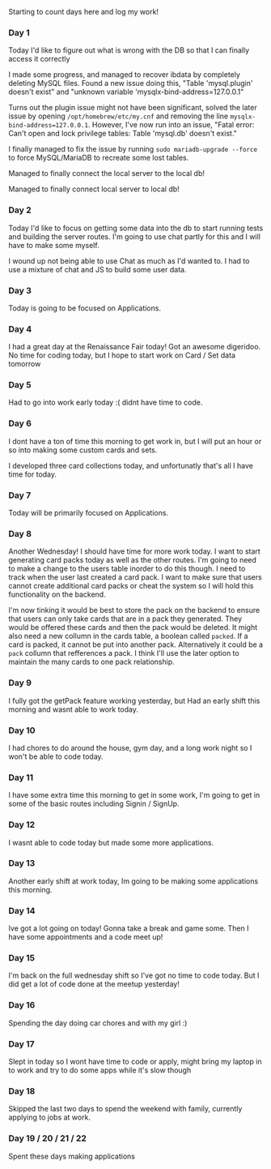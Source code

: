 Starting to count days here and log my work!

### Day 1
Today I'd like to figure out what is wrong with the DB so that I can finally access it correctly

I made some progress, and managed to recover ibdata by completely deleting MySQL files. Found a new issue doing this, "Table 'mysql.plugin' doesn't exist" and "unknown variable 'mysqlx-bind-address=127.0.0.1"

Turns out the plugin issue might not have been significant, solved the later issue by opening ```/opt/homebrew/etc/my.cnf``` and removing the line ```mysqlx-bind-address=127.0.0.1```. However, I've now run into an issue, "Fatal error: Can't open and lock privilege tables: Table 'mysql.db' doesn't exist."

I finally managed to fix the issue by running ```sudo mariadb-upgrade --force``` to force MySQL/MariaDB to recreate some lost tables.

Managed to finally connect the local server to the local db!

Managed to finally connect local server to local db!

### Day 2
Today I'd like to focus on getting some data into the db to start running tests and building the server routes. I'm going to use chat partly for this and I will have to make some myself.

I wound up not being able to use Chat as much as I'd wanted to. I had to use a mixture of chat and JS to build some user data.

### Day 3
Today is going to be focused on Applications.

### Day 4
I had a great day at the Renaissance Fair today! Got an awesome digeridoo.
No time for coding today, but I hope to start work on Card / Set data tomorrow

### Day 5
Had to go into work early today :( didnt have time to code.

### Day 6
I dont have a ton of time this morning to get work in, but I will put an hour or so into making some custom cards and sets.

I developed three card collections today, and unfortunatly that's all I have time for today.

### Day 7
Today will be primarily focused on Applications.

### Day 8
Another Wednesday! I should have time for more work today. I want to start generating card packs today as well as the other routes. I'm going to need to make a change to the users table inorder to do this though.
I need to track when the user last created a card pack. I want to make sure that users cannot create additional card packs or cheat the system so I will hold this functionality on the backend.

I'm now tinking it would be best to store the pack on the backend to ensure that users can only take cards that are in a pack they generated. They would be offered these cards and then the pack would be deleted.
It might also need a new collumn in the cards table, a boolean called ```packed```. If a card is packed, it cannot be put into another pack. Alternatively it could be a ```pack``` collumn that refferences a pack.
I think I'll use the later option to maintain the many cards to one pack relationship.

### Day 9
I fully got the getPack feature working yesterday, but Had an early shift this morning and wasnt able to work today.

### Day 10
I had chores to do around the house, gym day, and a long work night so I won't be able to code today.

### Day 11
I have some extra time this morning to get in some work, I'm going to get in some of the basic routes including Signin / SignUp.

### Day 12
I wasnt able to code today but made some more applications.

### Day 13
Another early shift at work today, Im going to be making some applications this morning.

### Day 14
Ive got a lot going on today! Gonna take a break and game some. Then I have some appointments and a code meet up!

### Day 15
I'm back on the full wednesday shift so I've got no time to code today. But I did get a lot of code done at the meetup yesterday!

### Day 16
Spending the day doing car chores and with my girl :)

### Day 17
Slept in today so I wont have time to code or apply, might bring my laptop in to work and try to do some apps while it's slow though

### Day 18
Skipped the last two days to spend the weekend with family, currently applying to jobs at work.

### Day 19 / 20 / 21 / 22
Spent these days making applications